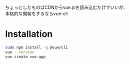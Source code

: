 ちょっとしたものはCDNからvue.jsを読み込むだけでいいが、   
本格的な開発をするならvue-cli

# Installation
```bash
sudo npm install -g @vue/cli
vue --version
vue create vue-app
```
